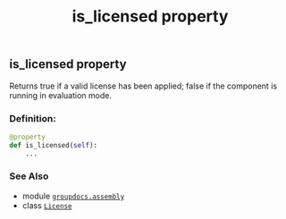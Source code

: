 ﻿---
title: is_licensed property
second_title: GroupDocs.Assembly for Python via .NET API References
description: 
type: docs
url: /python-net/groupdocs.assembly/license/is_licensed/
is_root: false
weight: 40
---

## is_licensed property


Returns true if a valid license has been applied; false if the component is running in evaluation mode.
### Definition:
```python
@property
def is_licensed(self):
    ...
```

### See Also
* module [`groupdocs.assembly`](../../)
* class [`License`](/assembly/python-net/groupdocs.assembly/license)
